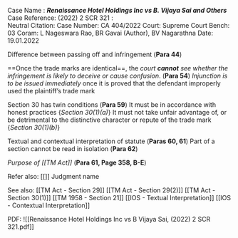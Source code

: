 Case Name : ***Renaissance Hotel Holdings Inc vs B. Vijaya Sai and Others***
Case Reference: (2022) 2 SCR 321 :  
Neutral Citation:
Case Number: CA 404/2022
Court: Supreme Court
Bench: 03
Coram: L Nageswara Rao, BR Gavai (Author), BV Nagarathna
Date: 19.01.2022

Difference between passing off and infringement (**Para 44**)

==Once the trade marks are identical==, the *court **cannot** see whether the infringement is likely to deceive or cause confusion*. (**Para 54**)
	*Injunction is to be issued immediately* once it is proved that the defendant improperly used the plaintiff’s trade mark

Section 30 has twin conditions (**Para 59**)
	It must be in accordance with honest practices {*Section 30(1)(a)*}
	It must not take unfair advantage of, or be detrimental to the distinctive character or repute of the trade mark {*Section 30(1)(b)*}

Textual and contextual interpretation of statute (**Paras 60, 61**)
	Part of a section cannot be read in isolation (**Para 62**)

*Purpose of [[TM Act]]* (**Para 61, Page 358, B-E**)

Refer also:
[[]]
Judgment name

See also:
[[TM Act - Section 29]] 
[[TM Act - Section 29(2)]]
[[TM Act - Section 30(1)]]
[[TM 1958 - Section 21]]
[[IOS - Textual Interpretation]]
[[IOS - Contextual Interpretation]]

PDF:
![[Renaissance Hotel Holdings Inc vs B Vijaya Sai, (2022) 2 SCR 321.pdf]]
